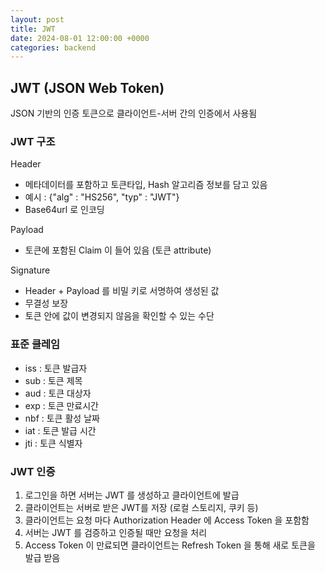 ```yaml
---
layout: post
title: JWT
date: 2024-08-01 12:00:00 +0000
categories: backend
---
```

## JWT (JSON Web Token)

JSON 기반의 인증 토큰으로 클라이언트-서버 간의 인증에서 사용됨

### JWT 구조

Header
- 메타데이터를 포함하고 토큰타입, Hash 알고리즘 정보를 담고 있음
- 예시 : {"alg" : "HS256", "typ" : "JWT"}
- Base64url 로 인코딩

Payload
- 토큰에 포함된 Claim 이 들어 있음 (토큰 attribute)

Signature
- Header + Payload 를 비밀 키로 서명하여 생성된 값
- 무결성 보장
- 토큰 안에 값이 변경되지 않음을 확인할 수 있는 수단

### 표준 클레임
- iss : 토큰 발급자
- sub : 토큰 제목
- aud : 토큰 대상자
- exp : 토큰 만료시간
- nbf : 토큰 활성 날짜
- iat : 토큰 발급 시간
- jti : 토큰 식별자

### JWT 인증
1. 로그인을 하면 서버는 JWT 를 생성하고 클라이언트에 발급
2. 클라이언트는 서버로 받은 JWT를 저장 (로컬 스토리지, 쿠키 등)
3. 클라이언트는 요청 마다 Authorization Header 에 Access Token 을 포함함
4. 서버는 JWT 를 검증하고 인증될 때만 요청을 처리
5. Access Token 이 만료되면 클라이언트는 Refresh Token 을 통해 새로 토큰을 발급 받음